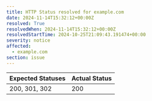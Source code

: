 ```yaml
---
title: HTTP Status resolved for example.com
date: 2024-11-14T15:32:12+00:00Z
resolved: True
resolvedWhen: 2024-11-14T15:32:12+00:00Z
resolvedStartTime: 2024-10-25T21:09:43.191474+00:00
severity: notice
affected:
  - example.com
section: issue
---
```


| Expected Statuses | Actual Status  |
|-------------------|----------------|
| 200, 301, 302 | 200 |
